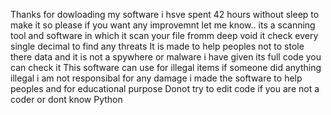 Thanks for dowloading my software i hsve spent 42 hours without sleep to make it so please if you want any improvemnt let me know..
its a scanning tool and software in which it scan your file fromm deep void it check every single decimal to find any threats
It is made to help peoples not to stole there data and it is not a spywhere or malware i have given its full code you can check it
This software can use for illegal items if someone did anything illegal i am not responsibal for any damage i made the software to help peoples and for educational  purpose 
Donot try to edit code if you are not a coder or dont know Python



